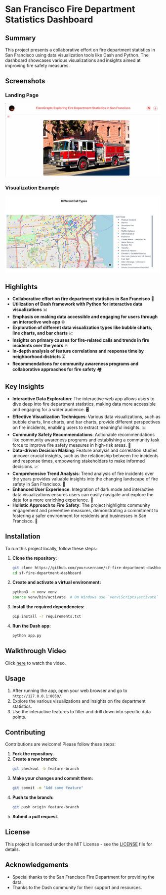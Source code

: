 # San Francisco Fire Department Statistics Dashboard

## Summary
This project presents a collaborative effort on fire department statistics in San Francisco using data visualization tools like Dash and Python. The dashboard showcases various visualizations and insights aimed at improving fire safety measures.

## Screenshots

### Landing Page
![Landing Page](./assets/Homepage.png)

### Visualization Example
![Visualization Example](./assets/Viz.png)

## Highlights
- **Collaborative effort on fire department statistics in San Francisco** 🚒
- **Utilization of Dash framework with Python for interactive data visualizations** 📊
- **Emphasis on making data accessible and engaging for users through an interactive web app** 🌐
- **Exploration of different data visualization types like bubble charts, line charts, and bar charts** 📈
- **Insights on primary causes for fire-related calls and trends in fire incidents over the years** 🔥
- **In-depth analysis of feature correlations and response time by neighborhood districts** ⏳
- **Recommendations for community awareness programs and collaborative approaches for fire safety** 🏘️

## Key Insights
- **Interactive Data Exploration**: The interactive web app allows users to dive deep into fire department statistics, making data more accessible and engaging for a wider audience. 🖥️
- **Effective Visualization Techniques**: Various data visualizations, such as bubble charts, line charts, and bar charts, provide different perspectives on fire incidents, enabling users to extract meaningful insights. 📊
- **Community Safety Recommendations**: Actionable recommendations like community awareness programs and establishing a community task force to improve fire safety measures in high-risk areas. 🚨
- **Data-driven Decision Making**: Feature analysis and correlation studies uncover crucial insights, such as the relationship between fire incidents and response times, empowering stakeholders to make informed decisions. 📈
- **Comprehensive Trend Analysis**: Trend analysis of fire incidents over the years provides valuable insights into the changing landscape of fire safety in San Francisco. 📆
- **Enhanced User Experience**: Integration of dark mode and interactive data visualizations ensures users can easily navigate and explore the data for a more enriching experience. 🌙
- **Holistic Approach to Fire Safety**: The project highlights community engagement and preventive measures, demonstrating a commitment to fostering a safer environment for residents and businesses in San Francisco. 🧯

## Installation

To run this project locally, follow these steps:

1. **Clone the repository:**
    ```bash
    git clone https://github.com/yourusername/sf-fire-department-dashboard.git
    cd sf-fire-department-dashboard
    ```

2. **Create and activate a virtual environment:**
    ```bash
    python3 -m venv venv
    source venv/bin/activate  # On Windows use `venv\Scripts\activate`
    ```

3. **Install the required dependencies:**
    ```bash
    pip install -r requirements.txt
    ```

4. **Run the Dash app:**
    ```bash
    python app.py
    ```

## Walkthrough Video

Click [here](./assets/Video%20Walkthrough.mp4) to watch the video.


## Usage

1. After running the app, open your web browser and go to `http://127.0.0.1:8050/`.
2. Explore the various visualizations and insights on fire department statistics.
3. Use the interactive features to filter and drill down into specific data points.

## Contributing

Contributions are welcome! Please follow these steps:

1. **Fork the repository.**
2. **Create a new branch:**
    ```bash
    git checkout -b feature-branch
    ```
3. **Make your changes and commit them:**
    ```bash
    git commit -m "Add some feature"
    ```
4. **Push to the branch:**
    ```bash
    git push origin feature-branch
    ```
5. **Submit a pull request.**

## License

This project is licensed under the MIT License - see the [LICENSE](LICENSE) file for details.

## Acknowledgements

- Special thanks to the San Francisco Fire Department for providing the data.
- Thanks to the Dash community for their support and resources.

